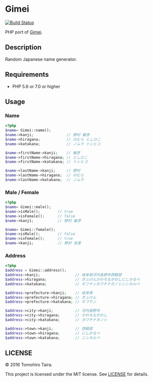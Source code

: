 Gimei
================================================================================

[![Build Status](https://img.shields.io/travis/Tomohiro/gimei.svg?style=flat-square)](https://travis-ci.org/Tomohiro/gimei)

PHP port of [Gimei](https://github.com/willnet/gimei).


Description
--------------------------------------------------------------------------------

Random Japanese name generator.


Requirements
--------------------------------------------------------------------------------

- PHP 5.6 or 7.0 or higher


Usage
--------------------------------------------------------------------------------

### Name

```php
<?php
$name= Gimei::name();
$name->kanji;               // 野村 敏彦
$name->hiragana;            // のむら としひこ
$name->katakana;            // ノムラ トシヒコ

$name->firstName->kanji;    // 敏彦
$name->firstName->hiragana; // としひこ
$name->firstName->katakana; // トシヒコ

$name->lastName->kanji;     // 野村
$name->lastName->hiragana;  // のむら
$name->lastName->katakana;  // ノムラ
```


### Male / Female

```php
<?php
$name= Gimei::male();
$name->isMale();        // true
$name->isFemale();      // false
$name->kanji;           // 野村 敏彦

$name= Gimei::female();
$name->isMale();        // false
$name->isFemale();      // true
$name->kanji;           // 野村 杏里
```

### Address

```php
<?php
$address = Gimei::address();
$address->kanji;                // 岐阜県河内長野市西軽部
$address->hiragana;             // ぎふけんかわちながのしにしかるべ
$address->katakana;             // ギフケンカワチナガノシニシカルベ

$address->prefecture->kanji;    // 岐阜県
$address->prefecture->hiragana; // ぎふけん
$address->prefecture->katakana; // ギフケン

$address->city->kanji;          // 河内長野市
$address->city->hiragana;       // かわちながのし
$address->city->katakana;       // カワチナガノシ

$address->town->kanji;          // 西軽部
$address->town->hiragana;       // にしかるべ
$address->town->katakana;       // ニシカルベ
```


LICENSE
--------------------------------------------------------------------------------

&copy; 2016 Tomohiro Taira.

This project is licensed under the MIT license. See [LICENSE](LICENSE) for details.

